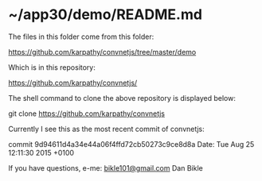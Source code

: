 ~/app30/demo/README.md
======================

The files in this folder come from this folder:

https://github.com/karpathy/convnetjs/tree/master/demo

Which is in this repository:

https://github.com/karpathy/convnetjs/

The shell command to clone the above repository is displayed below:

git clone https://github.com/karpathy/convnetjs

Currently I see this as the most recent commit of convnetjs:

commit 9d94611d4a34e44a06f4ffd72cb50273c9ce8d8a
Date:   Tue Aug 25 12:11:30 2015 +0100

If you have questions,
e-me:
bikle101@gmail.com
Dan Bikle
